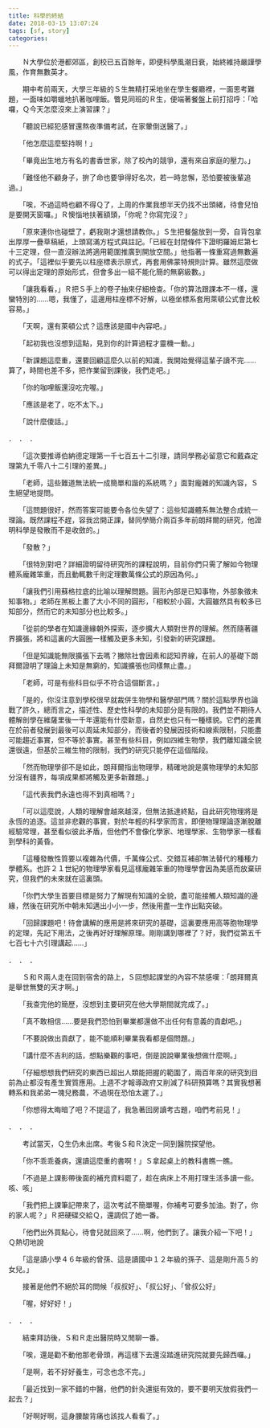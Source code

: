 ```yaml
---
title: 科學的終結
date: 2018-03-15 13:07:24
tags: [sf, story]
categories:
---
```


　　Ｎ大學位於港都郊區，創校已五百餘年，即便科學風潮日衰，始終維持嚴謹學風，作育無數英才。

　　期中考前兩天，大學三年級的Ｓ生無精打采地坐在學生餐廳裡，一面思考難題，一面味如嚼蠟地扒著咖哩飯。瞥見同班的Ｒ生，便端著餐盤上前打招呼：「哈囉，Ｑ今天怎麼沒來上演習課？」

　　「聽說已經犯感冒還熬夜準備考試，在家暈倒送醫了。」

　　「他怎麼這麼堅持啊！」

　　「畢竟出生地方有名的書香世家，除了校內的競爭，還有來自家庭的壓力。」

　　「難怪他不顧身子，拚了命也要爭得好名次，若一時怠懈，恐怕要被後輩追過。」

　　「唉，不過這時也顧不得Ｑ了，上周的作業我想半天仍找不出頭緒，待會兒怕是要開天窗囉。」Ｒ懊惱地扶著額頭，「你呢？你寫完沒？」

　　「原來連你也碰壁了，虧我剛才還想請教你。」Ｓ生把餐盤放到一旁，自背包拿出厚厚一疊草稿紙，上頭寫滿方程式與註記。「已經在封閉條件下證明羅姆尼第七十三定理，但一直沒辦法將適用範圍推廣到開放空間。」他指著一條重寫過無數遍的式子。「這裡似乎要先以柱座標表示原式，再套用佛蒙特規則計算。雖然這麼做可以得出定理的原始形式，但會多出一組不能化簡的無窮級數。」

　　「讓我看看，」Ｒ把Ｓ手上的卷子抽來仔細檢查。「你的算法跟課本不一樣，還蠻特別的……嗯，我懂了，這邊用柱座標不好解，以極坐標系套用萊頓公式會比較容易。」

　　「天啊，還有萊頓公式？這應該是國中內容吧。」

　　「起初我也沒想到這點，見到你的計算過程才靈機一動。」

　　「新課題這麼重，還要回顧這麼久以前的知識，我開始覺得這輩子讀不完……算了，時間也差不多，把作業留到課後，我們走吧。」

　　「你的咖哩飯還沒吃完喔。」　

　　「應該是老了，吃不太下。」

　　「說什麼傻話。」

．　．　．

　　「這次要推導伯納德定理第一千七百五十二引理，請同學務必留意它和戴森定理第九千零八十二引理的差異。」

 　　「老師，這些難道無法統一成簡單和諧的系統嗎？」面對龐雜的知識內容，Ｓ生絕望地提問。

　　「這問題很好，然而答案可能要令各位失望了：這些知識體系無法整合成統一理論。既然課程不趕，容我岔開正課，替同學簡介兩百多年前朗拜爾的研究，他證明科學是發散而不是收斂的。」

　　「發散？」

　　「很特別對吧？詳細證明留待研究所的課程說明，目前你們只需了解如今物理體系龐雜笨重，而且動輒數千則定理數萬條公式的原因為何。」

　　「讓我們引用蘇格拉底的比喻以理解問題。圓形內部是已知事物，外部象徵未知事物。」老師在黑板上畫了大小不同的圓形，「相較於小圓，大圓雖然具有較多已知部分，然而它的未知部分也比較多。」

　　「從前的學者在知識邊緣朝外探索，逐步擴大人類對世界的理解。然而隨著疆界擴張，將和這裏的大圓圈一樣觸及更多未知，引發新的研究課題。

　　「但是知識能無限擴張下去嗎？撇除社會因素和認知界線，在前人的基礎下朗拜爾證明了理論上未知是無窮的，知識擴張也同樣無止盡。」

　　「老師，可是有些科目似乎不符合這個斷言。」

　　「是的，你沒注意到學校很早就裁併生物學和醫學部門嗎？關於這點學界也論戰了許久，總而言之，描述性、歷史性科學的未知部分是有限的。我們並不期待人體解剖學在維薩里後一千年還能有什麼新意，自然史也只有一種樣貌。它們的差異在於前者發展到最後可以周延未知部分，而後者的發展因技術和線索限制，只能盡可能趨近事實，但不等於事實。甚至有些科目，例如四維生物學，我們離知識全貌還很遠，但基於三維生物的限制，我們的研究只能停在這個階段。

　　「然而物理學卻不是如此，朗拜爾指出物理學，精確地說是廣物理學的未知部分沒有疆界，每項成果都將觸及更多新難題。」

　　「這代表我們永遠也得不到真相嗎？」

　　「可以這麼說，人類的理解會越來越深，但無法抵達終點，自此研究物理將是永恆的追逐。這並非悲觀的事實，對於年輕的科學家而言，即便物理理論逐漸脫離經驗常理，甚至看似彼此矛盾，但他們不會像化學家、地理學家、生物學家一樣看到學科的黃昏。

　　「這種發散性質要以複雜為代價，千萬條公式、交錯互補卻無法替代的種種力學體系。也許２１世紀的物理學家看見這樣龐雜笨重的物理學會因為美感而放棄研究，但我們的未來就在這裏頭。

　　「你們大學生首要目標是努力了解現有知識的全貌，盡可能接觸人類知識的邊緣，然後在研究所中朝未知邁出小小一步，然後用盡一生作出點突破。

　　「回歸課題吧！待會講解的應用是將來研究的基礎，這裏要應用高等胞物理學的定理，先記下用法，之後再好好理解原理。剛剛講到哪裡了？好，我們從第五千七百七十六引理講起……」

．　．　．

　　Ｓ和Ｒ兩人走在回到宿舍的路上，Ｓ回想起課堂的內容不禁感嘆：「朗拜爾真是舉世無雙的天才啊。」

　　「我查完他的簡歷，沒想到主要研究在他大學期間就完成了。」

　　「真不敢相信……要是我們恐怕到畢業都還做不出任何有意義的貢獻吧。」

　　「不要說做出貢獻了，能不能順利畢業我看都是個問題。」

　　「講什麼不吉利的話，想點樂觀的事吧，倒是說說畢業後想做什麼啊。」

　　「仔細想想我們研究的東西已超出人類能把握的範圍了，兩百年來的研究到目前為止都沒有產生實質應用。上週不才報導政府又削減了科研預算嗎？其實我想著轉系和我弟弟一塊兒務農，不過現在恐怕太遲了。」

　　「你想得太晦暗了吧？不提這了，我急著回房讀考古題，咱們考前見！」

．　．　．

　　考試當天，Ｑ生仍未出席。考後Ｓ和Ｒ決定一同到醫院探望他。

　　「你不乖乖養病，還讀這麼重的書啊！」Ｓ拿起桌上的教科書瞧一瞧。

　　「不過是上課影帶後面的補充資料罷了，趁在病床上不用打理生活多讀一些。咳、咳」

　　「我們把上課筆記帶來了，這次考試不簡單喔，你補考可要多加油。對了，你的家人呢？」Ｒ把硬碟交給Ｑ，還調侃了她一番。

　　「他們出外買點心，待會兒就回來了……啊，他們到了。讓我介紹一下吧！」Ｑ熱切地說

　　「這是讀小學４６年級的曾孫、這是讀國中１２年級的孫子、這是剛升高５的女兒。」

　　接著是他們不絕於耳的問候「叔叔好」、「叔公好」、「曾叔公好」

　　「喔，好好好！」

．　．　．

　　結束拜訪後，Ｓ和Ｒ走出醫院時又閒聊一番。

　　「唉，還是勸不動他那老骨頭，再這樣下去還沒踏進研究院就要先歸西囉。」

　　「是啊，若不好好養生，可念也念不完。」

　　「最近找到一家不錯的中醫，他們的針灸還挺有效的，要不要明天放假我們一起去？」

　　「好啊好啊，這身腰酸背痛也該找人看看了。」

　